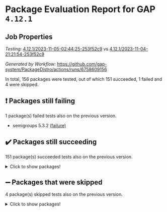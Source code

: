 # Package Evaluation Report for GAP `4.12.1`

## Job Properties

*Testing:* [4.12.1/2023-11-05-02:44:25-253f52c9](https://github.com/gap-system/PackageDistro/blob/data/reports/4.12.1/2023-11-05-02:44:25-253f52c9) vs [4.12.1/2023-11-04-21:21:54-253f52c9](https://github.com/gap-system/PackageDistro/blob/data/reports/4.12.1/2023-11-04-21:21:54-253f52c9)

*Generated by Workflow:* https://github.com/gap-system/PackageDistro/actions/runs/6758609156

In total, 156 packages were tested, out of which 151 succeeded, 1 failed and 4 were skipped.

## :exclamation: Packages still failing

1 package(s) failed tests also on the previous version.
- semigroups 5.3.2 [(failure)](https://github.com/gap-system/PackageDistro/actions/runs/6758609156/job/18370584546)

## :heavy_check_mark: Packages still succeeding

151 package(s) succeeded tests also on the previous version.
<details><summary>Click to show packages!</summary>

- 4ti2interface 2023.02-04 [(success)](https://github.com/gap-system/PackageDistro/actions/runs/6758609156/job/18370573827)
- ace 5.6.2 [(success)](https://github.com/gap-system/PackageDistro/actions/runs/6758609156/job/18370573924)
- aclib 1.3.2 [(success)](https://github.com/gap-system/PackageDistro/actions/runs/6758609156/job/18370574000)
- agt 0.3.1 [(success)](https://github.com/gap-system/PackageDistro/actions/runs/6758609156/job/18370574078)
- alnuth 3.2.1 [(success)](https://github.com/gap-system/PackageDistro/actions/runs/6758609156/job/18370574189)
- anupq 3.3.0 [(success)](https://github.com/gap-system/PackageDistro/actions/runs/6758609156/job/18370574289)
- atlasrep 2.1.7 [(success)](https://github.com/gap-system/PackageDistro/actions/runs/6758609156/job/18370574366)
- autodoc 2023.06.19 [(success)](https://github.com/gap-system/PackageDistro/actions/runs/6758609156/job/18370575530)
- automata 1.15 [(success)](https://github.com/gap-system/PackageDistro/actions/runs/6758609156/job/18370575738)
- automgrp 1.3.2 [(success)](https://github.com/gap-system/PackageDistro/actions/runs/6758609156/job/18370575902)
- autpgrp 1.11 [(success)](https://github.com/gap-system/PackageDistro/actions/runs/6758609156/job/18370576050)
- cap 2023.10-07 [(success)](https://github.com/gap-system/PackageDistro/actions/runs/6758609156/job/18370576238)
- caratinterface 2.3.5 [(success)](https://github.com/gap-system/PackageDistro/actions/runs/6758609156/job/18370576433)
- cddinterface 2022.11.01 [(success)](https://github.com/gap-system/PackageDistro/actions/runs/6758609156/job/18370576900)
- circle 1.6.6 [(success)](https://github.com/gap-system/PackageDistro/actions/runs/6758609156/job/18370577218)
- classicpres 1.22 [(success)](https://github.com/gap-system/PackageDistro/actions/runs/6758609156/job/18370577274)
- cohomolo 1.6.11 [(success)](https://github.com/gap-system/PackageDistro/actions/runs/6758609156/job/18370577330)
- congruence 1.2.5 [(success)](https://github.com/gap-system/PackageDistro/actions/runs/6758609156/job/18370577394)
- corelg 1.56 [(success)](https://github.com/gap-system/PackageDistro/actions/runs/6758609156/job/18370577454)
- crime 1.6 [(success)](https://github.com/gap-system/PackageDistro/actions/runs/6758609156/job/18370577536)
- crisp 1.4.6 [(success)](https://github.com/gap-system/PackageDistro/actions/runs/6758609156/job/18370577605)
- crypting 0.10.4 [(success)](https://github.com/gap-system/PackageDistro/actions/runs/6758609156/job/18370577675)
- cryst 4.1.26 [(success)](https://github.com/gap-system/PackageDistro/actions/runs/6758609156/job/18370577754)
- crystcat 1.1.10 [(success)](https://github.com/gap-system/PackageDistro/actions/runs/6758609156/job/18370577818)
- ctbllib 1.3.6 [(success)](https://github.com/gap-system/PackageDistro/actions/runs/6758609156/job/18370577893)
- cubefree 1.19 [(success)](https://github.com/gap-system/PackageDistro/actions/runs/6758609156/job/18370577957)
- curlinterface 2.3.2 [(success)](https://github.com/gap-system/PackageDistro/actions/runs/6758609156/job/18370578040)
- cvec 2.8.1 [(success)](https://github.com/gap-system/PackageDistro/actions/runs/6758609156/job/18370578106)
- datastructures 0.3.0 [(success)](https://github.com/gap-system/PackageDistro/actions/runs/6758609156/job/18370578169)
- deepthought 1.0.6 [(success)](https://github.com/gap-system/PackageDistro/actions/runs/6758609156/job/18370578245)
- design 1.8 [(success)](https://github.com/gap-system/PackageDistro/actions/runs/6758609156/job/18370578321)
- difsets 2.3.1 [(success)](https://github.com/gap-system/PackageDistro/actions/runs/6758609156/job/18370578388)
- digraphs 1.6.3 [(success)](https://github.com/gap-system/PackageDistro/actions/runs/6758609156/job/18370578456)
- edim 1.3.7 [(success)](https://github.com/gap-system/PackageDistro/actions/runs/6758609156/job/18370578520)
- example 4.3.4 [(success)](https://github.com/gap-system/PackageDistro/actions/runs/6758609156/job/18370578598)
- examplesforhomalg 2023.10-01 [(success)](https://github.com/gap-system/PackageDistro/actions/runs/6758609156/job/18370578655)
- factint 1.6.3 [(success)](https://github.com/gap-system/PackageDistro/actions/runs/6758609156/job/18370578736)
- ferret 1.0.9 [(success)](https://github.com/gap-system/PackageDistro/actions/runs/6758609156/job/18370578799)
- fga 1.5.0 [(success)](https://github.com/gap-system/PackageDistro/actions/runs/6758609156/job/18370578854)
- fining 1.5.6 [(success)](https://github.com/gap-system/PackageDistro/actions/runs/6758609156/job/18370578910)
- float 1.0.3 [(success)](https://github.com/gap-system/PackageDistro/actions/runs/6758609156/job/18370578971)
- format 1.4.3 [(success)](https://github.com/gap-system/PackageDistro/actions/runs/6758609156/job/18370579039)
- forms 1.2.9 [(success)](https://github.com/gap-system/PackageDistro/actions/runs/6758609156/job/18370579104)
- fplsa 1.2.6 [(success)](https://github.com/gap-system/PackageDistro/actions/runs/6758609156/job/18370579171)
- fr 2.4.12 [(success)](https://github.com/gap-system/PackageDistro/actions/runs/6758609156/job/18370579242)
- francy 2.0.3 [(success)](https://github.com/gap-system/PackageDistro/actions/runs/6758609156/job/18370579294)
- fwtree 1.3 [(success)](https://github.com/gap-system/PackageDistro/actions/runs/6758609156/job/18370579350)
- gapdoc 1.6.6 [(success)](https://github.com/gap-system/PackageDistro/actions/runs/6758609156/job/18370579410)
- gauss 2023.02-04 [(success)](https://github.com/gap-system/PackageDistro/actions/runs/6758609156/job/18370579472)
- gaussforhomalg 2023.10-01 [(success)](https://github.com/gap-system/PackageDistro/actions/runs/6758609156/job/18370579522)
- gbnp 1.0.5 [(success)](https://github.com/gap-system/PackageDistro/actions/runs/6758609156/job/18370579570)
- generalizedmorphismsforcap 2023.08-02 [(success)](https://github.com/gap-system/PackageDistro/actions/runs/6758609156/job/18370579625)
- genss 1.6.8 [(success)](https://github.com/gap-system/PackageDistro/actions/runs/6758609156/job/18370579685)
- gradedmodules 2023.09-01 [(success)](https://github.com/gap-system/PackageDistro/actions/runs/6758609156/job/18370579732)
- gradedringforhomalg 2023.08-01 [(success)](https://github.com/gap-system/PackageDistro/actions/runs/6758609156/job/18370579793)
- grape 4.9.0 [(success)](https://github.com/gap-system/PackageDistro/actions/runs/6758609156/job/18370579870)
- groupoids 1.73 [(success)](https://github.com/gap-system/PackageDistro/actions/runs/6758609156/job/18370579925)
- grpconst 2.6.4 [(success)](https://github.com/gap-system/PackageDistro/actions/runs/6758609156/job/18370579971)
- guarana 0.96.3 [(success)](https://github.com/gap-system/PackageDistro/actions/runs/6758609156/job/18370580021)
- guava 3.18 [(success)](https://github.com/gap-system/PackageDistro/actions/runs/6758609156/job/18370580071)
- hap 1.60 [(success)](https://github.com/gap-system/PackageDistro/actions/runs/6758609156/job/18370580125)
- hapcryst 0.1.15 [(success)](https://github.com/gap-system/PackageDistro/actions/runs/6758609156/job/18370580180)
- hecke 1.5.3 [(success)](https://github.com/gap-system/PackageDistro/actions/runs/6758609156/job/18370580230)
- help 3.5 [(success)](https://github.com/gap-system/PackageDistro/actions/runs/6758609156/job/18370580280)
- homalg 2023.10-01 [(success)](https://github.com/gap-system/PackageDistro/actions/runs/6758609156/job/18370580327)
- homalgtocas 2023.08-01 [(success)](https://github.com/gap-system/PackageDistro/actions/runs/6758609156/job/18370580368)
- idrel 2.45 [(success)](https://github.com/gap-system/PackageDistro/actions/runs/6758609156/job/18370580415)
- images 1.3.1 [(success)](https://github.com/gap-system/PackageDistro/actions/runs/6758609156/job/18370580456)
- intpic 0.3.0 [(success)](https://github.com/gap-system/PackageDistro/actions/runs/6758609156/job/18370580501)
- io 4.8.2 [(success)](https://github.com/gap-system/PackageDistro/actions/runs/6758609156/job/18370580540)
- io_forhomalg 2023.02-04 [(success)](https://github.com/gap-system/PackageDistro/actions/runs/6758609156/job/18370580597)
- irredsol 1.4.4 [(success)](https://github.com/gap-system/PackageDistro/actions/runs/6758609156/job/18370580655)
- json 2.1.1 [(success)](https://github.com/gap-system/PackageDistro/actions/runs/6758609156/job/18370580701)
- jupyterkernel 1.5.0 [(success)](https://github.com/gap-system/PackageDistro/actions/runs/6758609156/job/18370580746)
- jupyterviz 1.5.6 [(success)](https://github.com/gap-system/PackageDistro/actions/runs/6758609156/job/18370580797)
- kan 1.36 [(success)](https://github.com/gap-system/PackageDistro/actions/runs/6758609156/job/18370580854)
- kbmag 1.5.11 [(success)](https://github.com/gap-system/PackageDistro/actions/runs/6758609156/job/18370580913)
- laguna 3.9.6 [(success)](https://github.com/gap-system/PackageDistro/actions/runs/6758609156/job/18370580967)
- liealgdb 2.2.1 [(success)](https://github.com/gap-system/PackageDistro/actions/runs/6758609156/job/18370581027)
- liepring 2.8 [(success)](https://github.com/gap-system/PackageDistro/actions/runs/6758609156/job/18370581083)
- liering 2.4.2 [(success)](https://github.com/gap-system/PackageDistro/actions/runs/6758609156/job/18370581141)
- linearalgebraforcap 2023.10-04 [(success)](https://github.com/gap-system/PackageDistro/actions/runs/6758609156/job/18370581192)
- localizeringforhomalg 2023.10-01 [(success)](https://github.com/gap-system/PackageDistro/actions/runs/6758609156/job/18370581271)
- loops 3.4.3 [(success)](https://github.com/gap-system/PackageDistro/actions/runs/6758609156/job/18370581329)
- lpres 1.0.3 [(success)](https://github.com/gap-system/PackageDistro/actions/runs/6758609156/job/18370581402)
- majoranaalgebras 1.5.1 [(success)](https://github.com/gap-system/PackageDistro/actions/runs/6758609156/job/18370581481)
- mapclass 1.4.6 [(success)](https://github.com/gap-system/PackageDistro/actions/runs/6758609156/job/18370581552)
- matgrp 0.70 [(success)](https://github.com/gap-system/PackageDistro/actions/runs/6758609156/job/18370581616)
- matricesforhomalg 2023.11-01 [(success)](https://github.com/gap-system/PackageDistro/actions/runs/6758609156/job/18370581674)
- modisom 2.5.4 [(success)](https://github.com/gap-system/PackageDistro/actions/runs/6758609156/job/18370581745)
- modulepresentationsforcap 2023.10-01 [(success)](https://github.com/gap-system/PackageDistro/actions/runs/6758609156/job/18370581817)
- modules 2023.10-01 [(success)](https://github.com/gap-system/PackageDistro/actions/runs/6758609156/job/18370581890)
- monoidalcategories 2023.10-01 [(success)](https://github.com/gap-system/PackageDistro/actions/runs/6758609156/job/18370582006)
- nconvex 2022.09-01 [(success)](https://github.com/gap-system/PackageDistro/actions/runs/6758609156/job/18370582102)
- nilmat 1.4.2 [(success)](https://github.com/gap-system/PackageDistro/actions/runs/6758609156/job/18370582191)
- nock 1.5 [(success)](https://github.com/gap-system/PackageDistro/actions/runs/6758609156/job/18370582282)
- normalizinterface 1.3.6 [(success)](https://github.com/gap-system/PackageDistro/actions/runs/6758609156/job/18370582376)
- nq 2.5.10 [(success)](https://github.com/gap-system/PackageDistro/actions/runs/6758609156/job/18370582482)
- numericalsgps 1.3.1 [(success)](https://github.com/gap-system/PackageDistro/actions/runs/6758609156/job/18370582568)
- openmath 11.5.3 [(success)](https://github.com/gap-system/PackageDistro/actions/runs/6758609156/job/18370582686)
- orb 4.9.0 [(success)](https://github.com/gap-system/PackageDistro/actions/runs/6758609156/job/18370582777)
- packagemanager 1.4.1 [(success)](https://github.com/gap-system/PackageDistro/actions/runs/6758609156/job/18370582878)
- patternclass 2.4.3 [(success)](https://github.com/gap-system/PackageDistro/actions/runs/6758609156/job/18370582984)
- permut 2.0.4 [(success)](https://github.com/gap-system/PackageDistro/actions/runs/6758609156/job/18370583113)
- polenta 1.3.10 [(success)](https://github.com/gap-system/PackageDistro/actions/runs/6758609156/job/18370583218)
- polymaking 0.8.7 [(success)](https://github.com/gap-system/PackageDistro/actions/runs/6758609156/job/18370583344)
- primgrp 3.4.4 [(success)](https://github.com/gap-system/PackageDistro/actions/runs/6758609156/job/18370583447)
- profiling 2.5.4 [(success)](https://github.com/gap-system/PackageDistro/actions/runs/6758609156/job/18370583533)
- qpa 1.34 [(success)](https://github.com/gap-system/PackageDistro/actions/runs/6758609156/job/18370583635)
- quagroup 1.8.3 [(success)](https://github.com/gap-system/PackageDistro/actions/runs/6758609156/job/18370583726)
- radiroot 2.9 [(success)](https://github.com/gap-system/PackageDistro/actions/runs/6758609156/job/18370583831)
- rcwa 4.7.1 [(success)](https://github.com/gap-system/PackageDistro/actions/runs/6758609156/job/18370583925)
- rds 1.8 [(success)](https://github.com/gap-system/PackageDistro/actions/runs/6758609156/job/18370584023)
- recog 1.4.2 [(success)](https://github.com/gap-system/PackageDistro/actions/runs/6758609156/job/18370584106)
- repndecomp 1.3.0 [(success)](https://github.com/gap-system/PackageDistro/actions/runs/6758609156/job/18370584180)
- repsn 3.1.1 [(success)](https://github.com/gap-system/PackageDistro/actions/runs/6758609156/job/18370584242)
- resclasses 4.7.3 [(success)](https://github.com/gap-system/PackageDistro/actions/runs/6758609156/job/18370584307)
- ringsforhomalg 2023.11-02 [(success)](https://github.com/gap-system/PackageDistro/actions/runs/6758609156/job/18370584369)
- sco 2023.08-01 [(success)](https://github.com/gap-system/PackageDistro/actions/runs/6758609156/job/18370584424)
- scscp 2.4.1 [(success)](https://github.com/gap-system/PackageDistro/actions/runs/6758609156/job/18370584482)
- sglppow 2.3 [(success)](https://github.com/gap-system/PackageDistro/actions/runs/6758609156/job/18370584612)
- sgpviz 0.999.5 [(success)](https://github.com/gap-system/PackageDistro/actions/runs/6758609156/job/18370584689)
- simpcomp 2.1.14 [(success)](https://github.com/gap-system/PackageDistro/actions/runs/6758609156/job/18370584753)
- singular 2023.02.09 [(success)](https://github.com/gap-system/PackageDistro/actions/runs/6758609156/job/18370584817)
- sl2reps 1.1 [(success)](https://github.com/gap-system/PackageDistro/actions/runs/6758609156/job/18370584876)
- sla 1.5.3 [(success)](https://github.com/gap-system/PackageDistro/actions/runs/6758609156/job/18370584954)
- smallgrp 1.5.3 [(success)](https://github.com/gap-system/PackageDistro/actions/runs/6758609156/job/18370585016)
- smallsemi 0.6.13 [(success)](https://github.com/gap-system/PackageDistro/actions/runs/6758609156/job/18370585098)
- sonata 2.9.6 [(success)](https://github.com/gap-system/PackageDistro/actions/runs/6758609156/job/18370585162)
- sophus 1.27 [(success)](https://github.com/gap-system/PackageDistro/actions/runs/6758609156/job/18370585224)
- sotgrps 1.2 [(success)](https://github.com/gap-system/PackageDistro/actions/runs/6758609156/job/18370585302)
- spinsym 1.5.2 [(success)](https://github.com/gap-system/PackageDistro/actions/runs/6758609156/job/18370585364)
- standardff 1.0 [(success)](https://github.com/gap-system/PackageDistro/actions/runs/6758609156/job/18370585436)
- symbcompcc 1.3.2 [(success)](https://github.com/gap-system/PackageDistro/actions/runs/6758609156/job/18370585499)
- thelma 1.3 [(success)](https://github.com/gap-system/PackageDistro/actions/runs/6758609156/job/18370585576)
- tomlib 1.2.9 [(success)](https://github.com/gap-system/PackageDistro/actions/runs/6758609156/job/18370585680)
- toolsforhomalg 2023.10-01 [(success)](https://github.com/gap-system/PackageDistro/actions/runs/6758609156/job/18370585763)
- toric 1.9.5 [(success)](https://github.com/gap-system/PackageDistro/actions/runs/6758609156/job/18370585838)
- toricvarieties 2022.07.13 [(success)](https://github.com/gap-system/PackageDistro/actions/runs/6758609156/job/18370585903)
- transgrp 3.6.4 [(success)](https://github.com/gap-system/PackageDistro/actions/runs/6758609156/job/18370585963)
- ugaly 4.1.3 [(success)](https://github.com/gap-system/PackageDistro/actions/runs/6758609156/job/18370586034)
- unipot 1.5 [(success)](https://github.com/gap-system/PackageDistro/actions/runs/6758609156/job/18370586101)
- unitlib 4.2.0 [(success)](https://github.com/gap-system/PackageDistro/actions/runs/6758609156/job/18370586252)
- utils 0.84 [(success)](https://github.com/gap-system/PackageDistro/actions/runs/6758609156/job/18370586318)
- uuid 0.7 [(success)](https://github.com/gap-system/PackageDistro/actions/runs/6758609156/job/18370586379)
- walrus 0.9991 [(success)](https://github.com/gap-system/PackageDistro/actions/runs/6758609156/job/18370586438)
- wedderga 4.10.4 [(success)](https://github.com/gap-system/PackageDistro/actions/runs/6758609156/job/18370586482)
- xmod 2.91 [(success)](https://github.com/gap-system/PackageDistro/actions/runs/6758609156/job/18370586546)
- xmodalg 1.23 [(success)](https://github.com/gap-system/PackageDistro/actions/runs/6758609156/job/18370586611)
- yangbaxter 0.10.3 [(success)](https://github.com/gap-system/PackageDistro/actions/runs/6758609156/job/18370586677)
- zeromqinterface 0.14 [(success)](https://github.com/gap-system/PackageDistro/actions/runs/6758609156/job/18370586734)
</details>

## :heavy_minus_sign: Packages that were skipped

4 package(s) skipped tests also on the previous version.
<details><summary>Click to show packages!</summary>

- browse 1.8.21 [(skipped)](https://github.com/gap-system/PackageDistro/actions/runs/6758609156/job/18370397759)
- itc 1.5.1 [(skipped)](https://github.com/gap-system/PackageDistro/actions/runs/6758609156/job/18370397759)
- polycyclic 2.16 [(skipped)](https://github.com/gap-system/PackageDistro/actions/runs/6758609156/job/18370397759)
- xgap 4.31 [(skipped)](https://github.com/gap-system/PackageDistro/actions/runs/6758609156/job/18370397759)
</details>

